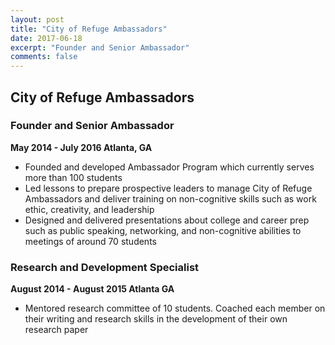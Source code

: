 ```yaml
---
layout: post
title: "City of Refuge Ambassadors"
date: 2017-06-18
excerpt: "Founder and Senior Ambassador"
comments: false
---
```



## City of Refuge Ambassadors ##
### Founder and Senior Ambassador ###

**May 2014 - July 2016 Atlanta, GA**

* Founded and developed Ambassador Program which currently serves more than 100 students
* Led lessons to prepare prospective leaders to manage City of Refuge Ambassadors and deliver training on non-cognitive skills such as work ethic, creativity, and leadership
* Designed and delivered presentations about college and career prep such as public speaking, networking, and non-cognitive abilities to meetings of around 70 students

### Research and Development Specialist ###

**August 2014 - August 2015 Atlanta GA**

* Mentored research committee of 10 students. Coached each member on their writing and research skills in the development of their own research paper
